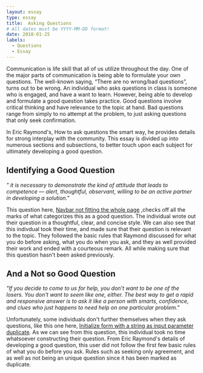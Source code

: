```yaml
---
layout: essay
type: essay
title:  Asking Questions
# All dates must be YYYY-MM-DD format!
date: 2018-01-25
labels:
  - Questions
  - Essay
---
```


Communication is life skill that all of us utilize throughout the day. One of the major parts of communication is being able to formulate your own  questions. The well-known saying, “There are no wrong/bad questions”, turns out to be wrong. An individual who asks questions in class is someone who is engaged, and have a want to learn. However, being able to develop and formulate a good question takes practice. Good questions involve critical thinking and have relevance to the topic at hand. Bad questions range from simply to no attempt at the problem, to just asking questions that only seek confirmation. 

In Eric Raymond's, How to ask questions the smart way, he provides details for strong interplay with the community. This essay is divided up into numerous sections and subsections, to better touch upon each subject for ultimately developing a good question.

## Identifying a Good Question

<i>" it is necessary to demonstrate the kind of attitude that leads to competence — alert, thoughtful, observant, willing to be an active partner in developing a solution."</i>

This question here, [Navbar not fitting the whole page](https://stackoverflow.com/questions/48457967/navbar-not-fitting-the-whole-page) ,checks off all the marks of what categorizes this as a good question. The individual wrote out their question in a thoughtful, clear, and concise style. We can also see that this indivdual took their time, and made sure that their question is relevant to the topic. They followed the basic rules that Raymond discussed for what you do before asking, what you do when you ask, and they as well provided their work and ended with a courteous remark.  All while making sure that this question hasn't been asked previously.

## And a Not so Good Question

<i>"If you decide to come to us for help, you don't want to be one of the losers. You don't want to seem like one, either. The best way to get a rapid and responsive answer is to ask it like a person with smarts, confidence, and clues who just happens to need help on one particular problem."</i>

Unfortunately, some individuals don't further themselves when they ask questions, like this one here,  [Initialize form with a string as input parameter duplicate](https://stackoverflow.com/questions/48459215/initialize-form-with-a-string-as-input-parameter). As we can see from this question, this individual took no time whatsoever constructing their question. From Eric Raymond's details of developing a good question, this user did not follow the first few basic rules of what you do before you ask. Rules such as seeking only agreement, and as well as not being an unique question since it has been marked as duplicate. 

